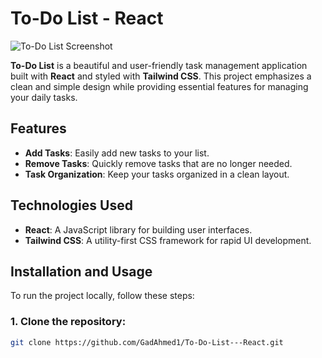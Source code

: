 # To-Do List - React

![To-Do List Screenshot](https://i.ibb.co/gDbrD3L/asd.png)

**To-Do List** is a beautiful and user-friendly task management application built with **React** and styled with **Tailwind CSS**. This project emphasizes a clean and simple design while providing essential features for managing your daily tasks.

## Features

- **Add Tasks**: Easily add new tasks to your list.
- **Remove Tasks**: Quickly remove tasks that are no longer needed.
- **Task Organization**: Keep your tasks organized in a clean layout.

## Technologies Used

- **React**: A JavaScript library for building user interfaces.
- **Tailwind CSS**: A utility-first CSS framework for rapid UI development.

## Installation and Usage

To run the project locally, follow these steps:

### 1. Clone the repository:

```bash
git clone https://github.com/GadAhmed1/To-Do-List---React.git
